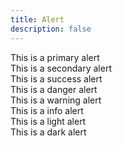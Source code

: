 ```yaml
---
title: Alert
description: false
---
```

<div class="pf-c-alert pf-is-primary" role="alert">
  This is a primary alert
</div>

<div class="pf-c-alert pf-is-secondary" role="alert">
  This is a secondary alert
</div>

<div class="pf-c-alert pf-is-success" role="alert">
  This is a success alert
</div>

<div class="pf-c-alert pf-is-danger" role="alert">
  This is a danger alert
</div>

<div class="pf-c-alert pf-is-warning" role="alert">
  This is a warning alert
</div>

<div class="pf-c-alert pf-is-info" role="alert">
  This is a info alert
</div>

<div class="pf-c-alert pf-is-light" role="alert">
  This is a light alert
</div>

<div class="pf-c-alert pf-is-dark" role="alert">
  This is a dark alert
</div>
